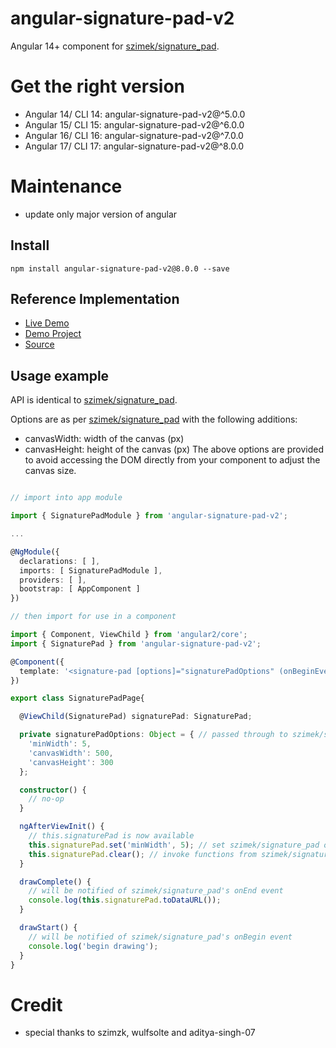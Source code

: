# angular-signature-pad-v2
Angular 14+ component for [szimek/signature_pad](https://www.npmjs.com/package/signature_pad).

# Get the right version
- Angular 14/ CLI 14: angular-signature-pad-v2@^5.0.0
- Angular 15/ CLI 15: angular-signature-pad-v2@^6.0.0
- Angular 16/ CLI 16: angular-signature-pad-v2@^7.0.0
- Angular 17/ CLI 17: angular-signature-pad-v2@^8.0.0
# Maintenance
- update only major version of angular  

## Install
`npm install angular-signature-pad-v2@8.0.0 --save`

## Reference Implementation

* [Live Demo](http://lathonez.com/angular2-signaturepad-demo/)
* [Demo Project](https://github.com/aditya-singh-07/signature-test)
* [Source](https://github.com/lathonez/angular2-signaturepad-demo)

## Usage example

API is identical to [szimek/signature_pad](https://www.npmjs.com/package/signature_pad).

Options are as per [szimek/signature_pad](https://www.npmjs.com/package/signature_pad) with the following additions:
* canvasWidth: width of the canvas (px)
* canvasHeight: height of the canvas (px)
The above options are provided to avoid accessing the DOM directly from your component to adjust the canvas size.

```typescript

// import into app module

import { SignaturePadModule } from 'angular-signature-pad-v2';

...

@NgModule({
  declarations: [ ],
  imports: [ SignaturePadModule ],
  providers: [ ],
  bootstrap: [ AppComponent ]
})

// then import for use in a component

import { Component, ViewChild } from 'angular2/core';
import { SignaturePad } from 'angular-signature-pad-v2';

@Component({
  template: '<signature-pad [options]="signaturePadOptions" (onBeginEvent)="drawStart()" (onEndEvent)="drawComplete()"></signature-pad>'
})

export class SignaturePadPage{

  @ViewChild(SignaturePad) signaturePad: SignaturePad;

  private signaturePadOptions: Object = { // passed through to szimek/signature_pad constructor
    'minWidth': 5,
    'canvasWidth': 500,
    'canvasHeight': 300
  };

  constructor() {
    // no-op
  }

  ngAfterViewInit() {
    // this.signaturePad is now available
    this.signaturePad.set('minWidth', 5); // set szimek/signature_pad options at runtime
    this.signaturePad.clear(); // invoke functions from szimek/signature_pad API
  }

  drawComplete() {
    // will be notified of szimek/signature_pad's onEnd event
    console.log(this.signaturePad.toDataURL());
  }

  drawStart() {
    // will be notified of szimek/signature_pad's onBegin event
    console.log('begin drawing');
  }
}
```
# Credit 
- special thanks to szimzk, wulfsolte and aditya-singh-07